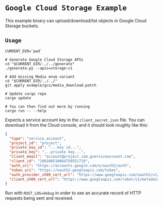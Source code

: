 # `Google Cloud Storage Example`

This example binary can upload/download/list objects in Google Cloud Storage
buckets.

## `Usage`

```shell
CURRENT_DIR=`pwd`

# Generate Google Cloud Storage APIs
cd "$CURRENT_DIR/../../generate"
./generate.py --apis=storage:v1

# Add missing Media enum variant
cd "$CURRENT_DIR/../../"
git apply example/gcs/media_download.patch

# Update cargo repo
cargo update

# You can then find out more by running
cargo run -- --help
```

Expects a service account key in the
`client_secret.json` file. You can download it from the Cloud console, and it
should look roughly like this:

```json
{
  "type": "service_account",
  "project_id": "project",
  "private_key_id": "...key id...",
  "private_key": "...private key...",
  "client_email": "account@project.iam.gserviceaccount.com",
  "client_id": "106100510664759551719",
  "auth_uri": "https://accounts.google.com/o/oauth2/auth",
  "token_uri": "https://oauth2.googleapis.com/token",
  "auth_provider_x509_cert_url": "https://www.googleapis.com/oauth2/v1/certs",
  "client_x509_cert_url": "https://www.googleapis.com/robot/v1/metadata/x509/account@project.iam.gserviceaccount.com"
}
```

Run with `RUST_LOG=debug` in order to see an accurate record of HTTP requests
being sent and received.
